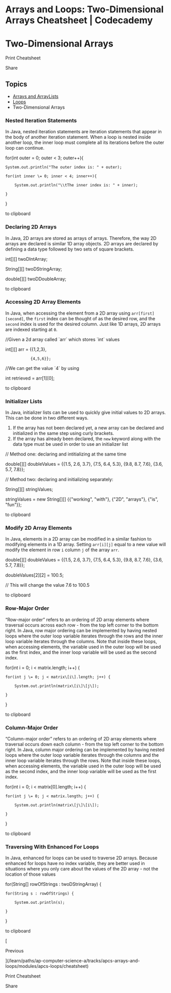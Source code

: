 # Arrays and Loops: Two-Dimensional Arrays Cheatsheet | Codecademy

# Two-Dimensional Arrays

Print Cheatsheet

Share

## Topics

-   [Arrays and ArrayLists](/learn/paths/ap-computer-science-a/tracks/apcs-arrays-and-loops/modules/apcs-arrays-and-arraylists/cheatsheet)
-   [Loops](/learn/paths/ap-computer-science-a/tracks/apcs-arrays-and-loops/modules/apcs-loops/cheatsheet)
-   Two-Dimensional Arrays

### Nested Iteration Statements

In Java, nested iteration statements are iteration statements that appear in the body of another iteration statement. When a loop is nested inside another loop, the inner loop must complete all its iterations before the outer loop can continue.

for(int outer \= 0; outer < 3; outer++){

    System.out.println("The outer index is: " + outer);

    for(int inner \= 0; inner < 4; inner++){

        System.out.println("\\tThe inner index is: " + inner);

    }

}

to clipboard

### Declaring 2D Arrays

In Java, 2D arrays are stored as arrays of arrays. Therefore, the way 2D arrays are declared is similar 1D array objects. 2D arrays are declared by defining a data type followed by two sets of square brackets.

int\[\]\[\] twoDIntArray;

String\[\]\[\] twoDStringArray;

double\[\]\[\] twoDDoubleArray;

to clipboard

### Accessing 2D Array Elements

In Java, when accessing the element from a 2D array using `arr[first][second]`, the `first` index can be thought of as the desired row, and the `second` index is used for the desired column. Just like 1D arrays, 2D arrays are indexed starting at `0`.

//Given a 2d array called \`arr\` which stores \`int\` values

int\[\]\[\] arr \= {{1,2,3},

               {4,5,6}};

//We can get the value \`4\` by using

int retrieved \= arr\[1\]\[0\];

to clipboard

### Initializer Lists

In Java, initializer lists can be used to quickly give initial values to 2D arrays. This can be done in two different ways.

1.  If the array has not been declared yet, a new array can be declared and initialized in the same step using curly brackets.
2.  If the array has already been declared, the `new` keyword along with the data type must be used in order to use an initializer list

// Method one: declaring and intitializing at the same time

double\[\]\[\] doubleValues \= {{1.5, 2.6, 3.7}, {7.5, 6.4, 5.3}, {9.8,  8.7, 7.6}, {3.6, 5.7, 7.8}};

// Method two: declaring and initializing separately:

String\[\]\[\] stringValues;

stringValues \= new String\[\]\[\] {{"working", "with"}, {"2D", "arrays"}, {"is", "fun"}};

to clipboard

### Modify 2D Array Elements

In Java, elements in a 2D array can be modified in a similar fashion to modifying elements in a 1D array. Setting `arr[i][j]` equal to a new value will modify the element in row `i` column `j` of the array `arr`.

double\[\]\[\] doubleValues \= {{1.5, 2.6, 3.7}, {7.5, 6.4, 5.3}, {9.8,  8.7, 7.6}, {3.6, 5.7, 7.8}};

doubleValues\[2\]\[2\] \= 100.5;

// This will change the value 7.6 to 100.5

to clipboard

### Row-Major Order

“Row-major order” refers to an ordering of 2D array elements where traversal occurs across each row - from the top left corner to the bottom right. In Java, row major ordering can be implemented by having nested loops where the outer loop variable iterates through the rows and the inner loop variable iterates through the columns. Note that inside these loops, when accessing elements, the variable used in the outer loop will be used as the first index, and the inner loop variable will be used as the second index.

for(int i \= 0; i < matrix.length; i++) {

    for(int j \= 0; j < matrix\[i\].length; j++) {

        System.out.println(matrix\[i\]\[j\]);

    }

}

to clipboard

### Column-Major Order

“Column-major order” refers to an ordering of 2D array elements where traversal occurs down each column - from the top left corner to the bottom right. In Java, column major ordering can be implemented by having nested loops where the outer loop variable iterates through the columns and the inner loop variable iterates through the rows. Note that inside these loops, when accessing elements, the variable used in the outer loop will be used as the second index, and the inner loop variable will be used as the first index.

for(int i \= 0; i < matrix\[0\].length; i++) {

    for(int j \= 0; j < matrix.length; j++) {

        System.out.println(matrix\[j\]\[i\]);

    }

}

to clipboard

### Traversing With Enhanced For Loops

In Java, enhanced for loops can be used to traverse 2D arrays. Because enhanced for loops have no index variable, they are better used in situations where you only care about the values of the 2D array - not the location of those values

for(String\[\] rowOfStrings : twoDStringArray) {

    for(String s : rowOfStrings) {

        System.out.println(s);

    }

}

to clipboard

[

Previous

](/learn/paths/ap-computer-science-a/tracks/apcs-arrays-and-loops/modules/apcs-loops/cheatsheet)

Print Cheatsheet

Share

